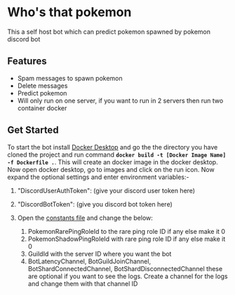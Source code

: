 # Who's that pokemon

This a self host bot which can predict pokemon spawned by pokemon discord bot

## Features

- Spam messages to spawn pokemon
- Delete messages
- Predict pokemon
- Will only run on one server, if you want to run in 2 servers then run two container docker

## Get Started

To start the bot install [Docker Desktop] and go the the directory you have cloned the project and run command **`docker build -t [Docker Image Name] -f Dockerfile .`**.  This will create an docker image in the docker desktop. Now open docker desktop, go to images and click on the run icon. Now expand the optional settings and enter environment variables:-
1. "DiscordUserAuthToken": (give your discord user token here)
2. "DiscordBotToken": (give you discord bot token here)
3. Open the [constants file] and change the below:
	1. PokemonRarePingRoleId to the rare ping role ID if any else make it 0
	2. PokemonShadowPingRoleId with rare ping role ID if any else make it 0
	3. GuildId with the server ID where you want the bot
	4. BotLatencyChannel, BotGuildJoinChannel, BotShardConnectedChannel, BotShardDisconnectedChannel these are optional if you want to see the logs. Create a channel for the logs and change them with that channel ID

   [constants file]: <https://github.com/munikatoch/WhosThatPokemonBot/blob/master/Models/Constants.cs>
   [Docker Desktop]: <https://www.docker.com/products/docker-desktop/>